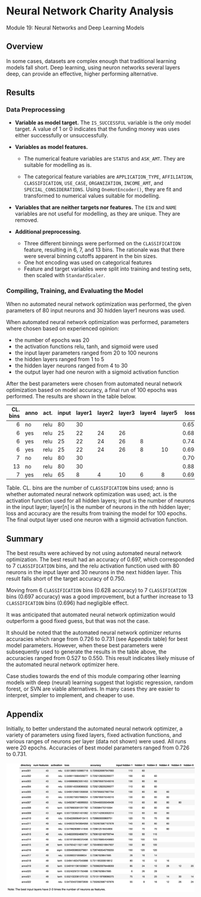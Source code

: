 # Neural Network Charity Analysis
Module 19: Neural Networks and Deep Learning Models

## Overview

In some cases, datasets are complex enough that traditional learning models fall short. Deep learning, using neuron networks several layers deep, can provide an effective, higher performing alternative.

## Results

### Data Preprocessing

- **Variable as model target.** The `IS_SUCCESSFUL` variable is the only model target. A value of 1 or 0 indicates that the funding money was uses either successfully or unsuccessfully. 

- **Variables as model features.** 
    - The numerical feature variables are `STATUS` and `ASK_AMT`. They are suitable for modelling as is.           

    - The categorical feature variables are 
 `APPLICATION_TYPE`,
 `AFFILIATION`,
 `CLASSIFICATION`,
 `USE_CASE`,
 `ORGANIZATION`,
 `INCOME_AMT`, and
 `SPECIAL_CONSIDERATIONS`. Using `OneHotEncoder()`, they are fit and transformed to numerical values suitable for modelling. 

- **Variables that are neither targets nor features.** The `EIN` and `NAME` variables are not useful for modelling, as they are unique. They are removed.

- **Additional preprocessing.** 
    - Three different binnings were performed on the `CLASSIFICATION` feature, resulting in 6, 7, and 13 bins. The rationale was that there were several binning cutoffs apparent in the bin sizes.
    - One hot encoding was used on categorical features
    - Feature and target variables were split into training and testing sets, then scaled with `StandardScaler`. 


### Compiling, Training, and Evaluating the Model

When no automated neural network optimization was performed, the given parameters of 80 input neurons and 30 hidden layer1 neurons was used.

When automated neural network optimization was performed, parameters where chosen based on experienced opinion:
- the number of epochs was 20
- the activation functions relu, tanh, and sigmoid were used
- the input layer parameters ranged from 20 to 100 neurons 
- the hidden layers ranged from 1 to 5
- the hidden layer neurons ranged from 4 to 30
- the output layer had one neuron with a sigmoid activation function

After the best parameters were chosen from automated neural network optimization based on model accuracy, a final run of 100 epochs was performed. The results are shown in the table below.

| CL. bins | anno | act. | input | layer1 | layer2 | layer3 | layer4 | layer5 | loss | accuracy | 
| ---: | --- | --- | --- | --- | --- | --- | --- | --- | --- | --- |
| 6 | no | relu | 80 | 30 | | | | | 0.653 | 0.628 |
| 6 | yes | relu | 25 | 22 | 24 | 26 | | | 0.681 | 0.550 |
| 6 | yes | relu | 25 | 22 | 24 | 26 | 8 |  | 0.748 | 0.533 |
| 6 | yes | relu | 25 | 22 | 24 | 26 | 8 | 10 | 0.694 | 0.527 |
| 7 | no | relu | 80 | 30 | | | | | 0.700 | 0.697 |
| 13 | no | relu | 80 | 30 | | | | | 0.881 | 0.696 |
| 7 | yes | relu | 65 | 8 | 4 | 10 | 6 | 8 | 0.692 | 0.533 |

Table. CL. bins are the number of `CLASSIFICATION` bins used; anno is whether automated neural network optimization was used; act. is the activation function used for all hidden layers; input is the number of neurons in the input layer; layer[n] is the number of neurons in the nth hidden layer; loss and accuracy are the results from training the model for 100 epochs. The final output layer used one neuron with a sigmoid activation function.



## Summary

The best results were achieved by not using automated neural network optimization. The best result had an accuracy of 0.697, which corresponded to 7 `CLASSIFICATION` bins, and the relu activation function used with 80 neurons in the input layer and 30 neurons in the next hidden layer. This result falls short of the target accuracy of 0.750.

Moving from 6 `CLASSIFICATION` bins (0.628 accuracy) to 7 `CLASSIFICATION` bins (0.697 accuracy) was a good improvement, but a further increase to 13 `CLASSIFICATION` bins (0.696) had negligible effect.

It was anticipated that automated neural network optimization would outperform a good fixed guess, but that was not the case.

It should be noted that the automated neural network optimizer returns accuracies which range from 0.726 to 0.731 (see Appendix table) for best model parameters. However, when these best parameters were subsequently used to generate the results in the table above, the accuracies ranged from 0.527 to 0.550. This result indicates likely misuse of the automated neural network optimizer here.

Case studies towards the end of this module comparing other learning models with deep (neural) learning suggest that logistic regression, random forest, or SVN are viable alternatives. In many cases they are easier to interpret, simpler to implement, and cheaper to use.


## Appendix

Initially, to better understand the automated neural network optimizer, a variety of parameters using fixed layers, fixed activation functions, and various ranges of neurons per layer (data not shown) were used. All runs were 20 epochs. Accuracies of best model parameters ranged from 0.726 to 0.731.

![Testing automated neural network optimizer](Resources/anno_runs.png)
